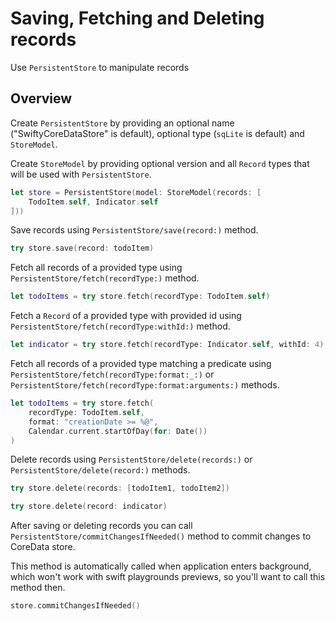 # Saving, Fetching and Deleting records

Use ``PersistentStore`` to manipulate records

## Overview

Create ``PersistentStore`` by providing an optional name ("SwiftyCoreDataStore" is default), optional type (`sqLite` is default) and ``StoreModel``.

Create ``StoreModel`` by providing optional version and all ``Record`` types that will be used  with ``PersistentStore``.

```swift
let store = PersistentStore(model: StoreModel(records: [
    TodoItem.self, Indicator.self
]))
```

Save records using ``PersistentStore/save(record:)`` method.

```swift
try store.save(record: todoItem)
```

Fetch all records of a provided type using ``PersistentStore/fetch(recordType:)`` method.

```swift
let todoItems = try store.fetch(recordType: TodoItem.self)
```

Fetch a ``Record`` of a provided type with provided id using ``PersistentStore/fetch(recordType:withId:)`` method.

```swift
let indicator = try store.fetch(recordType: Indicator.self, withId: 4)
```

Fetch all records of a provided type matching a predicate using ``PersistentStore/fetch(recordType:format:_:)`` or ``PersistentStore/fetch(recordType:format:arguments:)`` methods.

```swift
let todoItems = try store.fetch(
    recordType: TodoItem.self,
    format: "creationDate >= %@",
    Calendar.current.startOfDay(for: Date())
)
```

Delete records using ``PersistentStore/delete(records:)`` or ``PersistentStore/delete(record:)`` methods.

```swift
try store.delete(records: [todoItem1, todoItem2])

try store.delete(record: indicator)
```

After saving or deleting records you can call ``PersistentStore/commitChangesIfNeeded()`` method to commit changes to CoreData store.

This method is automatically called when application enters background, which won't work with swift playgrounds previews, so you'll want to call this method then.

```swift
store.commitChangesIfNeeded()
```
